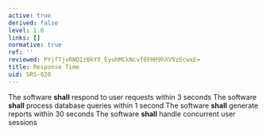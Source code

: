 ```yaml
---
active: true
derived: false
level: 1.0
links: []
normative: true
ref: ''
reviewed: PYjfTjvRNQIzBkYX_EyuhMCkNcvf0FHH9hXV9zEcwxE=
title: Response Time
uid: SRS-020
---
```


The software **shall** respond to user requests within 3 seconds
The software **shall** process database queries within 1 second
The software **shall** generate reports within 30 seconds
The software **shall** handle concurrent user sessions